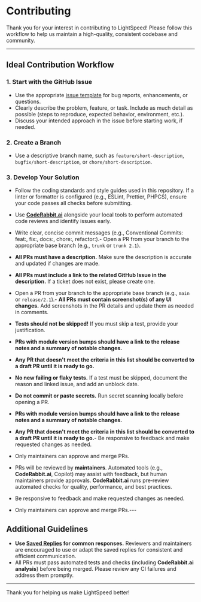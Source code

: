 # Contributing

Thank you for your interest in contributing to LightSpeed! Please follow this workflow to help us maintain a high-quality, consistent codebase and community.

---

## Ideal Contribution Workflow

### 1. Start with the GitHub Issue
- Use the appropriate [issue template](../../issues/new/choose) for bug reports, enhancements, or questions.
- Clearly describe the problem, feature, or task. Include as much detail as possible (steps to reproduce, expected behavior, environment, etc.).
- Discuss your intended approach in the issue before starting work, if needed.

### 2. Create a Branch
- Use a descriptive branch name, such as `feature/short-description`, `bugfix/short-description`, or `chore/short-description`.

### 3. Develop Your Solution
- Follow the coding standards and style guides used in this repository. If a linter or formatter is configured (e.g., ESLint, Prettier, PHPCS), ensure your code passes all checks before submitting.
- Use **[CodeRabbit.ai](https://coderabbit.ai/)** alongside your local tools to perform automated code reviews and identify issues early.
- Write clear, concise commit messages (e.g., Conventional Commits: feat:, fix:, docs:, chore:, refactor:).- Open a PR from your branch to the appropriate base branch (e.g., `trunk` or `trunk 2.1`).
- **All PRs must have a description.** Make sure the description is accurate and updated if changes are made.
- **All PRs must include a link to the related GitHub Issue in the description.** If a ticket does not exist, please create one.
- Open a PR from your branch to the appropriate base branch (e.g., `main` or `release/2.1`).- **All PRs must contain screenshot(s) of any UI changes.** Add screenshots in the PR details and update them as needed in comments.
- **Tests should not be skipped!** If you must skip a test, provide your justification.
- **PRs with module version bumps should have a link to the release notes and a summary of notable changes.**
- **Any PR that doesn't meet the criteria in this list should be converted to a draft PR until it is ready to go.**

- **No new failing or flaky tests.** If a test must be skipped, document the reason and linked issue, and add an unblock date.
- **Do not commit or paste secrets.** Run secret scanning locally before opening a PR.
- **PRs with module version bumps should have a link to the release notes and a summary of notable changes.**
- **Any PR that doesn't meet the criteria in this list should be converted to a draft PR until it is ready to go.**- Be responsive to feedback and make requested changes as needed.
- Only maintainers can approve and merge PRs.
- PRs will be reviewed by **maintainers**. Automated tools (e.g., **CodeRabbit.ai**, Copilot) may assist with feedback, but human maintainers provide approvals.
  **CodeRabbit.ai** runs pre‑review automated checks for quality, performance, and best practices.
- Be responsive to feedback and make requested changes as needed.
- Only maintainers can approve and merge PRs.---

## Additional Guidelines

- **Use [Saved Replies](../SAVED_REPLIES.md) for common responses.** Reviewers and maintainers are encouraged to use or adapt the saved replies for consistent and efficient communication.
- All PRs must pass automated tests and checks (including **CodeRabbit.ai analysis**) before being merged. Please review any CI failures and address them promptly.

---

Thank you for helping us make LightSpeed better!
